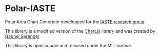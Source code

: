 Polar-IASTE
===========

Polar Area Chart Generator developped for the [IASTE research group](http://iaste-researchgroup.org/)

This library is a modified version of the [Chart.js](http://www.chartjs.org) library and was created by [Gabriel Sprenger](http://gabrielsprenger.com)

This library is open source and released under the MIT license.
